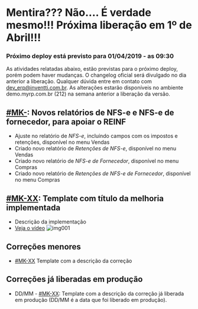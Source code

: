 # Mentira??? Não.... É verdade mesmo!!! Próxima liberação em 1º de Abril!!!

### Próximo deploy está previsto para 01/04/2019 - as 09:30
As atividades relatadas abaixo, estão previstas para o próximo deploy, porém podem haver mudanças. O changelog oficial será divulgado no dia anterior a liberação. Qualquer dúvida entre em contato com dev_erp@inventti.com.br.
As alterações estarão disponíveis no ambiente demo.myrp.com.br (212) na semana anterior a liberação da versão.

## [#MK-](https://devmyrp.atlassian.net/browse/MK-109): Novos relatórios de NFS-e e NFS-e de fornecedor, para apoiar o REINF
* Ajuste no relatório de *NFS-e*, incluíndo campos com os impostos e retenções, disponível no menu Vendas
* Criado novo relatório de *Retenções de NFS-e*, disponível no menu Vendas
* Criado novo relatório de *NFS-e de Fornecedor*, disponível no menu Compras
* Criado novo relatório de *Retenções de NFS-e de Fornecedor*, disponível no menu Compras

## [#MK-XX](https://devmyrp.atlassian.net/browse/MK-XX): Template com título da melhoria implementada
* Descrição da implementação
* [Veja o vídeo](http://recordit.co/2MyFCjFpdq)
![img001](https://i.imgur.com/XXXX.png)

## Correções menores
* [#MK-XX](https://devmyrp.atlassian.net/browse/MK-XX) Template com a descrição da correção

## Correções já liberadas em produção
* DD/MM - [#MK-XX](https://devmyrp.atlassian.net/browse/MK-XX): Template com a descrição da correção já liberada em produção (DD/MM é a data que foi liberado em produção).
